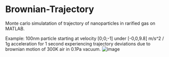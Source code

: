 # Brownian-Trajectory
Monte carlo simulatation of trajectory of nanoparticles in rarified gas on MATLAB.

Example: 100nm particle starting at velocity [0;0;-1] under [-0,0,9.8] m/s^2 / 1g acceleration for 1 second experiencing trajectory deviations due to brownian motion of 300K air in 0.1Pa vacuum.
![image](https://user-images.githubusercontent.com/36178571/196336058-00bcca3c-798d-4803-8e0b-fea3088ed577.png)
